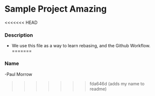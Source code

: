 # Sample Project Amazing

<<<<<<< HEAD
### Description
- We use this file as a way to learn rebasing, and the Github Workflow.
=======
### Name

-Paul Morrow
>>>>>>> fda646d (adds my name to readme)

